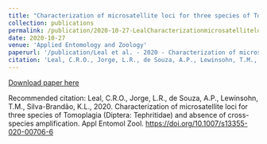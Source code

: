 ```yaml
---
title: "Characterization of microsatellite loci for three species of Tomoplagia (Diptera: Tephritidae) and absence of cross-species amplification"
collection: publications
permalink: /publication/2020-10-27-LealCharacterizationmicrosatelliteloci2020
date: 2020-10-27
venue: 'Applied Entomology and Zoology'
paperurl: '/publication/Leal et al. - 2020 - Characterization of microsatellite loci for three .pdf'
citation: 'Leal, C.R.O., Jorge, L.R., de Souza, A.P., Lewinsohn, T.M., Silva-Brandão, K.L., 2020. Characterization of microsatellite loci for three species of Tomoplagia (Diptera: Tephritidae) and absence of cross-species amplification. Appl Entomol Zool. https://doi.org/10.1007/s13355-020-00706-6'
---
```


<a href='/publication/Leal et al. - 2020 - Characterization of microsatellite loci for three .pdf'>Download paper here</a>

Recommended citation: Leal, C.R.O., Jorge, L.R., de Souza, A.P., Lewinsohn, T.M., Silva-Brandão, K.L., 2020. Characterization of microsatellite loci for three species of Tomoplagia (Diptera: Tephritidae) and absence of cross-species amplification. Appl Entomol Zool. https://doi.org/10.1007/s13355-020-00706-6